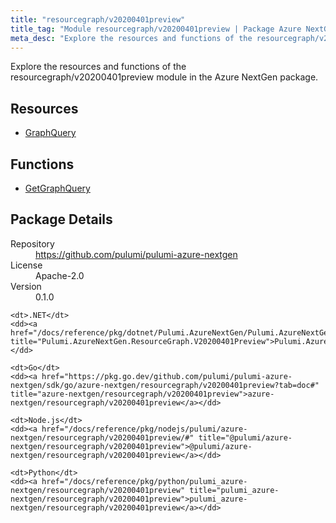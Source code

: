 ```yaml
---
title: "resourcegraph/v20200401preview"
title_tag: "Module resourcegraph/v20200401preview | Package Azure NextGen"
meta_desc: "Explore the resources and functions of the resourcegraph/v20200401preview module in the Azure NextGen package."
---
```


<!-- WARNING: this file was generated by Pulumi Docs Generator. -->
<!-- Do not edit by hand unless you're certain you know what you are doing! -->

Explore the resources and functions of the resourcegraph/v20200401preview module in the Azure NextGen package.

<h2 id="resources">Resources</h2>
<ul class="api">
    <li><a href="graphquery" title="GraphQuery"><span class="symbol resource"></span>GraphQuery</a></li>
</ul>

<h2 id="functions">Functions</h2>
<ul class="api">
    <li><a href="getgraphquery" title="GetGraphQuery"><span class="symbol function"></span>GetGraphQuery</a></li>
</ul>

<h2 id="package-details">Package Details</h2>
<dl class="package-details">
	<dt>Repository</dt>
	<dd><a href="https://github.com/pulumi/pulumi-azure-nextgen">https://github.com/pulumi/pulumi-azure-nextgen</a></dd>
	<dt>License</dt>
	<dd>Apache-2.0</dd>
	<dt>Version</dt>
	<dd>0.1.0</dd>
</dl>



<dl class="tabular">

    <dt>.NET</dt>
    <dd><a href="/docs/reference/pkg/dotnet/Pulumi.AzureNextGen/Pulumi.AzureNextGen.ResourceGraph.V20200401Preview.html" title="Pulumi.AzureNextGen.ResourceGraph.V20200401Preview">Pulumi.AzureNextGen.ResourceGraph.V20200401Preview</a></dd>

    <dt>Go</dt>
    <dd><a href="https://pkg.go.dev/github.com/pulumi/pulumi-azure-nextgen/sdk/go/azure-nextgen/resourcegraph/v20200401preview?tab=doc#" title="azure-nextgen/resourcegraph/v20200401preview">azure-nextgen/resourcegraph/v20200401preview</a></dd>

    <dt>Node.js</dt>
    <dd><a href="/docs/reference/pkg/nodejs/pulumi/azure-nextgen/resourcegraph/v20200401preview/#" title="@pulumi/azure-nextgen/resourcegraph/v20200401preview">@pulumi/azure-nextgen/resourcegraph/v20200401preview</a></dd>

    <dt>Python</dt>
    <dd><a href="/docs/reference/pkg/python/pulumi_azure-nextgen/resourcegraph/v20200401preview" title="pulumi_azure-nextgen/resourcegraph/v20200401preview">pulumi_azure-nextgen/resourcegraph/v20200401preview</a></dd>

</dl>

